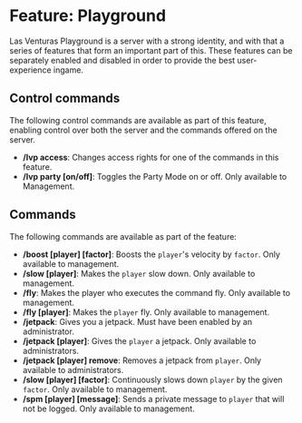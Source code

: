 # Feature: Playground
Las Venturas Playground is a server with a strong identity, and with that a series of features that
form an important part of this. These features can be separately enabled and disabled in order to
provide the best user-experience ingame.

## Control commands
The following control commands are available as part of this feature, enabling control over both the
server and the commands offered on the server.

  - **/lvp access**: Changes access rights for one of the commands in this feature.
  - **/lvp party [on/off]**: Toggles the Party Mode on or off. Only available to Management.

## Commands
The following commands are available as part of the feature:

  - **/boost [player] [factor]**: Boosts the `player`'s velocity by `factor`. Only available to
    management.
  - **/slow [player]**: Makes the `player` slow down. Only available to management.
  - **/fly**: Makes the player who executes the command fly. Only available to management.
  - **/fly [player]**: Makes the `player` fly. Only available to management.
  - **/jetpack**: Gives you a jetpack. Must have been enabled by an administrator.
  - **/jetpack [player]**: Gives the `player` a jetpack. Only available to administrators.
  - **/jetpack [player] remove**: Removes a jetpack from `player`. Only available to administrators.
  - **/slow [player] [factor]**: Continuously slows down `player` by the given `factor`. Only
    available to management.
  - **/spm [player] [message]**: Sends a private message to `player` that will not be logged. Only
    available to management.

